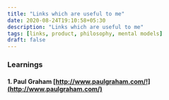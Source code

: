 ```yaml
---
title: "Links which are useful to me"
date: 2020-08-24T19:10:58+05:30
description: "Links which are useful to me"
tags: [links, product, philosophy, mental models]
draft: false
---
```


### Learnings


#### 1. Paul Graham [http://www.paulgraham.com/!](http://www.paulgraham.com/)




  
